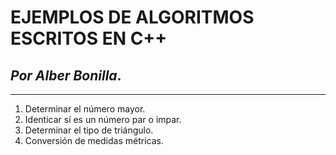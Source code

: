 # EJEMPLOS DE ALGORITMOS ESCRITOS EN C++

## _Por Alber Bonilla_.

---

1. Determinar el número mayor.
2. Identicar sí es un número par o impar.
3. Determinar el tipo de triángulo.
4. Conversión de medidas métricas.

